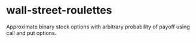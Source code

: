 # wall-street-roulettes
Approximate binary stock options with arbitrary probability of payoff using call and put options.

